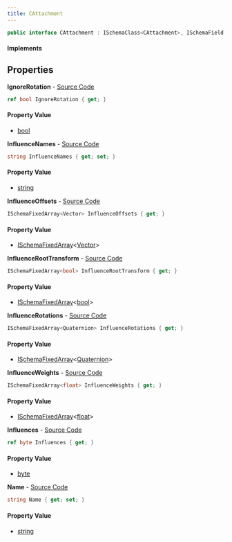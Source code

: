 ```yaml
---
title: CAttachment
---
```


```csharp
public interface CAttachment : ISchemaClass<CAttachment>, ISchemaField, ISchemaClass, INativeHandle
```

#### Implements

## Properties

**IgnoreRotation** - [Source Code](https://github.com/swiftly-solution/swiftlys2/blob/main/managed/src/SwiftlyS2.Generated/Schemas/Interfaces/CAttachment.cs#L30)

```csharp
ref bool IgnoreRotation { get; }
```

#### Property Value

- [bool](https://learn.microsoft.com/dotnet/api/system.boolean)

**InfluenceNames** - [Source Code](https://github.com/swiftly-solution/swiftlys2/blob/main/managed/src/SwiftlyS2.Generated/Schemas/Interfaces/CAttachment.cs#L18)

```csharp
string InfluenceNames { get; set; }
```

#### Property Value

- [string](https://learn.microsoft.com/dotnet/api/system.string)

**InfluenceOffsets** - [Source Code](https://github.com/swiftly-solution/swiftlys2/blob/main/managed/src/SwiftlyS2.Generated/Schemas/Interfaces/CAttachment.cs#L22)

```csharp
ISchemaFixedArray<Vector> InfluenceOffsets { get; }
```

#### Property Value

- [ISchemaFixedArray](/docs/api/shared/schemas/ischemafixedarray-1)<[Vector](/docs/api/shared/natives/vector)>

**InfluenceRootTransform** - [Source Code](https://github.com/swiftly-solution/swiftlys2/blob/main/managed/src/SwiftlyS2.Generated/Schemas/Interfaces/CAttachment.cs#L26)

```csharp
ISchemaFixedArray<bool> InfluenceRootTransform { get; }
```

#### Property Value

- [ISchemaFixedArray](/docs/api/shared/schemas/ischemafixedarray-1)<[bool](https://learn.microsoft.com/dotnet/api/system.boolean)>

**InfluenceRotations** - [Source Code](https://github.com/swiftly-solution/swiftlys2/blob/main/managed/src/SwiftlyS2.Generated/Schemas/Interfaces/CAttachment.cs#L20)

```csharp
ISchemaFixedArray<Quaternion> InfluenceRotations { get; }
```

#### Property Value

- [ISchemaFixedArray](/docs/api/shared/schemas/ischemafixedarray-1)<[Quaternion](/docs/api/shared/natives/quaternion)>

**InfluenceWeights** - [Source Code](https://github.com/swiftly-solution/swiftlys2/blob/main/managed/src/SwiftlyS2.Generated/Schemas/Interfaces/CAttachment.cs#L24)

```csharp
ISchemaFixedArray<float> InfluenceWeights { get; }
```

#### Property Value

- [ISchemaFixedArray](/docs/api/shared/schemas/ischemafixedarray-1)<[float](https://learn.microsoft.com/dotnet/api/system.single)>

**Influences** - [Source Code](https://github.com/swiftly-solution/swiftlys2/blob/main/managed/src/SwiftlyS2.Generated/Schemas/Interfaces/CAttachment.cs#L28)

```csharp
ref byte Influences { get; }
```

#### Property Value

- [byte](https://learn.microsoft.com/dotnet/api/system.byte)

**Name** - [Source Code](https://github.com/swiftly-solution/swiftlys2/blob/main/managed/src/SwiftlyS2.Generated/Schemas/Interfaces/CAttachment.cs#L16)

```csharp
string Name { get; set; }
```

#### Property Value

- [string](https://learn.microsoft.com/dotnet/api/system.string)

